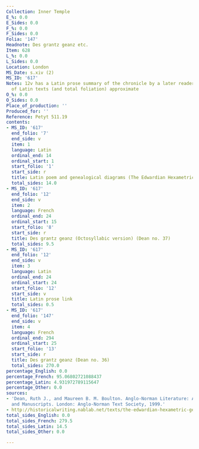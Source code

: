 ```yaml
---
Collection: Inner Temple
E_%: 0.0
E_Sides: 0.0
F_%: 0.0
F_Sides: 0.0
Folia: '147'
Headnote: Des grantz geanz etc.
Item: 628
L_%: 0.0
L_Sides: 0.0
Location: London
MS_Date: s.xiv (2)
MS_ID: '617'
Notes: 12v has a Latin prose summary of the chronicle by a later reader; foliation
  of Latin texts (and total foliation) approximate
O_%: 0.0
O_Sides: 0.0
Place_of_production: ''
Produced_for: ''
Reference: Petyt 511.19
contents:
- MS_ID: '617'
  end_folio: '7'
  end_side: v
  item: 1
  language: Latin
  ordinal_end: 14
  ordinal_start: 1
  start_folio: '1'
  start_side: r
  title: Latin poem and genealogical diagrams (The Edwardian Hexametric Genealogy)
  total_sides: 14.0
- MS_ID: '617'
  end_folio: '12'
  end_side: v
  item: 2
  language: French
  ordinal_end: 24
  ordinal_start: 15
  start_folio: '8'
  start_side: r
  title: Des grantz geanz (Octosyllabic version) (Dean no. 37)
  total_sides: 9.5
- MS_ID: '617'
  end_folio: '12'
  end_side: v
  item: 3
  language: Latin
  ordinal_end: 24
  ordinal_start: 24
  start_folio: '12'
  start_side: v
  title: Latin prose link
  total_sides: 0.5
- MS_ID: '617'
  end_folio: '147'
  end_side: v
  item: 4
  language: French
  ordinal_end: 294
  ordinal_start: 25
  start_folio: '13'
  start_side: r
  title: Des grantz geanz (Dean no. 36)
  total_sides: 270.0
percentage_English: 0.0
percentage_French: 95.06802721088437
percentage_Latin: 4.931972789115647
percentage_Other: 0.0
sources:
- 'Dean, Ruth J., and Maureen B. M. Boulton. Anglo-Norman Literature: A Guide to Texts
  and Manuscripts. London: Anglo-Norman Text Society, 1999.'
- http://historicalwriting.nablab.net/texts/the-edwardian-hexametric-genealogy/
total_sides_English: 0.0
total_sides_French: 279.5
total_sides_Latin: 14.5
total_sides_Other: 0.0

---
```

